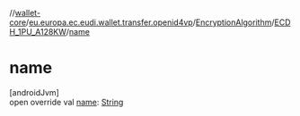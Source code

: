//[wallet-core](../../../../index.md)/[eu.europa.ec.eudi.wallet.transfer.openid4vp](../../index.md)/[EncryptionAlgorithm](../index.md)/[ECDH_1PU_A128KW](index.md)/[name](name.md)

# name

[androidJvm]\
open override val [name](name.md): [String](https://kotlinlang.org/api/latest/jvm/stdlib/kotlin/-string/index.html)
